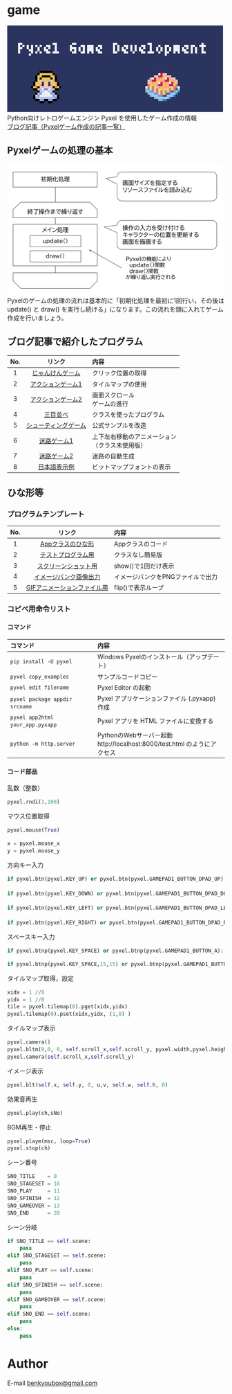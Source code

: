 # game
![DEMO image](docs/images/demo.gif)  
Python向けレトロゲームエンジン Pyxel を使用したゲーム作成の情報  
[ブログ記事（Pyxelゲーム作成の記事一覧）](https://kinutani.hateblo.jp/entry/2022/12/15/184811)  
  
## Pyxelゲームの処理の基本
![flow image](docs/images/pyxel_flow.png)  
Pyxelのゲームの処理の流れは基本的に「初期化処理を最初に1回行い，その後は update() と draw() を実行し続ける」になります。この流れを頭に入れてゲーム作成を行いましょう。  

## ブログ記事で紹介したプログラム  
| No. | リンク | 内容 |
|:---:|:---:|:---|
| 1 | [じゃんけんゲーム](pyxel/rps_game/) | クリック位置の取得 |  
| 2 | [アクションゲーム1](pyxel/ninja/) | タイルマップの使用 |  
| 3 | [アクションゲーム2](pyxel/penguinjump/) | 画面スクロール<br>ゲームの進行 |  
| 4 | [三目並べ](pyxel/TicTacToe/) | クラスを使ったプログラム |  
| 5 | [シューティングゲーム](pyxel/shooter_r/) | 公式サンプルを改造 |  
| 6 | [迷路ゲーム1](pyxel/maze/) | 上下左右移動のアニメーション<br>（クラス未使用版） |  
| 7 | [迷路ゲーム2](pyxel/maze_random/) | 迷路の自動生成 |  
| 8 | [日本語表示例](pyxel/bmpfont/) | ビットマップフォントの表示 |  

## ひな形等

### プログラムテンプレート
| No. | リンク | 内容 |
|:---:|:---:|:---|
| 1 | [Appクラスのひな形](template/01_main.py) | Appクラスのコード |  
| 2 | [テストプログラム用](template/01a_simple.py) | クラスなし簡易版 |  
| 3 | [スクリーンショット用](template/02_screenshot.py) | show()で1回だけ表示 |  
| 4 | [イメージバンク画像出力](template/02_screenshot.py) | イメージバンクをPNGファイルで出力 |  
| 5 | [GIFアニメーションファイル用](template/03_animation.py) | flip()で表示ループ |  

  
### コピペ用命令リスト
#### コマンド
| コマンド | 内容 |
|:---|:---|
| `pip install -U pyxel` | Windows Pyxelのインストール（アップデート） |
| `pyxel copy_examples` | サンプルコードコピー |
| `pyxel edit filename` | Pyxel Editor の起動 |
| `pyxel package appdir srcname` | Pyxel アプリケーションファイル (.pyxapp) 作成 |
| `pyxel app2html your_app.pyxapp` | Pyxel アプリを HTML ファイルに変換する |
| `python -m http.server` | PythonのWebサーバー起動<br>http://localhost:8000/test.html のようにアクセス |

#### コード部品
乱数（整数）  
``` python
pyxel.rndi(1,100)
```
マウス位置取得  
``` python
pyxel.mouse(True)
```
``` python
x = pyxel.mouse_x
y = pyxel.mouse_y
```
方向キー入力  
``` python
if pyxel.btn(pyxel.KEY_UP) or pyxel.btn(pyxel.GAMEPAD1_BUTTON_DPAD_UP):

if pyxel.btn(pyxel.KEY_DOWN) or pyxel.btn(pyxel.GAMEPAD1_BUTTON_DPAD_DOWN):

if pyxel.btn(pyxel.KEY_LEFT) or pyxel.btn(pyxel.GAMEPAD1_BUTTON_DPAD_LEFT):

if pyxel.btn(pyxel.KEY_RIGHT) or pyxel.btn(pyxel.GAMEPAD1_BUTTON_DPAD_RIGHT):
```
スペースキー入力  
``` python
if pyxel.btnp(pyxel.KEY_SPACE) or pyxel.btnp(pyxel.GAMEPAD1_BUTTON_A):
```
``` python
if pyxel.btnp(pyxel.KEY_SPACE,15,15) or pyxel.btnp(pyxel.GAMEPAD1_BUTTON_A,15,15):
```
タイルマップ取得，設定  
``` python
xidx = 1 //8
yidx = 1 //8
tile = pyxel.tilemap(0).pget(xidx,yidx)
pyxel.tilemap(0).pset(xidx,yidx, (1,0) )
```
タイルマップ表示  
``` python
pyxel.camera()
pyxel.bltm(0,0, 0, self.scroll_x,self.scroll_y, pyxel.width,pyxel.height, 0)
pyxel.camera(self.scroll_x,self.scroll_y)
```
イメージ表示  
``` python
pyxel.blt(self.x, self.y, 0, u,v, self.w, self.h, 0)
```
効果音再生  
``` python
pyxel.play(ch,sNo)
```
BGM再生・停止  
``` python
pyxel.playm(msc, loop=True)
pyxel.stop(ch)
```
シーン番号  
``` python
SNO_TITLE    = 0
SNO_STAGESET = 10
SNO_PLAY     = 11
SNO_SFINISH  = 12
SNO_GAMEOVER = 13
SNO_END      = 20
```
シーン分岐  
``` python
if SNO_TITLE == self.scene:
    pass
elif SNO_STAGESET == self.scene:
    pass
elif SNO_PLAY == self.scene:
    pass
elif SNO_SFINISH == self.scene:
    pass
elif SNO_GAMEOVER == self.scene:
    pass
elif SNO_END == self.scene:
    pass
else:
    pass
```




# Author
E-mail benkyoubox@gmail.com  


